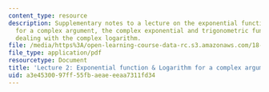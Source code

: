```yaml
---
content_type: resource
description: Supplementary notes to a lecture on the exponential function and logarithm
  for a complex argument, the complex exponential and trigonometric functions, and
  dealing with the complex logarithm.
file: /media/https%3A/open-learning-course-data-rc.s3.amazonaws.com/18-112-functions-of-a-complex-variable-fall-2008/a3e4530097ff55fbaeaeeeaa7311fd34_lecture2.pdf
file_type: application/pdf
resourcetype: Document
title: 'Lecture 2: Exponential function & Logarithm for a complex argument'
uid: a3e45300-97ff-55fb-aeae-eeaa7311fd34
---
```

